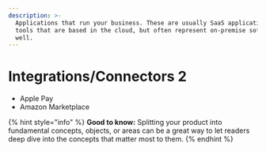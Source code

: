 ```yaml
---
description: >-
  Applications that run your business. These are usually SaaS applications and
  tools that are based in the cloud, but often represent on-premise software as
  well.
---
```


# Integrations/Connectors 2

* Apple Pay
* Amazon Marketplace

{% hint style="info" %}
**Good to know:** Splitting your product into fundamental concepts, objects, or areas can be a great way to let readers deep dive into the concepts that matter most to them.
{% endhint %}
